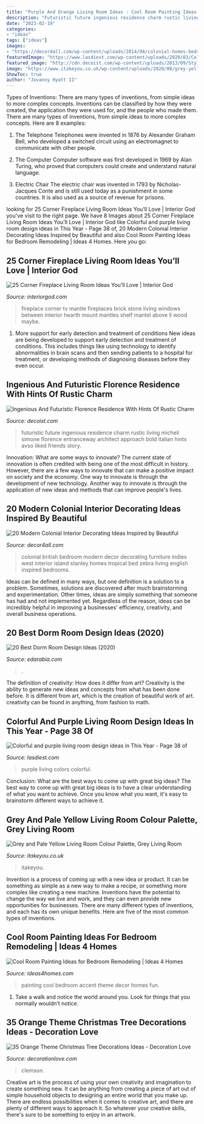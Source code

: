 ```yaml
---
title: "Purple And Orange Living Room Ideas : Cool Room Painting Ideas For Bedroom Remodeling"
description: "Futuristic future ingenious residence charm rustic living micheli simone florence entranceway architect approach bold italian hints avso liked friends story"
date: "2023-02-19"
categories:
- "ideas"
tags: ["ideas"]
images:
- "https://decor4all.com/wp-content/uploads/2014/08/colonial-homes-bedroom-decorating-ideas-8.jpg"
featuredImage: "https://www.lasdiest.com/wp-content/uploads/2020/03/Colorful-and-purple-living-room-design-ideas-in-This-Year-17.jpg"
featured_image: "http://cdn.decoist.com/wp-content/uploads/2013/09/Stylish-entranceway-leading-into-the-living-room.jpg"
image: "https://www.itakeyou.co.uk/wp-content/uploads/2020/08/grey-yellow-570x1087.jpg"
ShowToc: true
author: "Jovanny Hyatt II"
---
```



Types of Inventions: There are many types of inventions, from simple ideas to more complex concepts.
Inventions can be classified by how they were created, the application they were used for, and the people who made them. There are many types of inventions, from simple ideas to more complex concepts. Here are 8 examples:
1. The Telephone 
Telephones were invented in 1876 by Alexander Graham Bell, who developed a switched circuit using an electromagnet to communicate with other people.

2. The Computer 
Computer software was first developed in 1969 by Alan Turing, who proved that computers could create and understand natural language.

3. Electric Chair 
The electric chair was invented in 1793 by Nicholas-Jacques Conte and is still used today as a punishment in some countries. It is also used as a source of revenue for prisons. 

	

		
looking for 25 Corner Fireplace Living Room Ideas You’ll Love | Interior God you've visit to the right page. We have 8 Images about 25 Corner Fireplace Living Room Ideas You’ll Love | Interior God like Colorful and purple living room design ideas in This Year - Page 38 of, 20 Modern Colonial Interior Decorating Ideas Inspired by Beautiful and also Cool Room Painting Ideas for Bedroom Remodeling | Ideas 4 Homes. Here you go:
		
    
## 25 Corner Fireplace Living Room Ideas You’ll Love | Interior God

<img loading=lazy src="http://interiorgod.com/wp-content/uploads/2016/11/fireplace-between-two-windows.jpg" onerror="this.onerror=null;this.src='https://tse4.mm.bing.net/th?id=OIP.oDj7xlRK9G0A2CPmryPShQHaLH&amp;pid=15.1';" alt="25 Corner Fireplace Living Room Ideas You’ll Love | Interior God">

_Source: interiorgod.com_

>fireplace corner tv mantle fireplaces brick stone living windows between interior hearth mount mantles shelf mantel above ll wood maybe. 

	

1) More support for early detection and treatment of conditions
New ideas are being developed to support early detection and treatment of conditions. This includes things like using technology to identify abnormalities in brain scans and then sending patients to a hospital for treatment, or developing methods of diagnosing diseases before they even occur.

    
## Ingenious And Futuristic Florence Residence With Hints Of Rustic Charm

<img loading=lazy src="http://cdn.decoist.com/wp-content/uploads/2013/09/Stylish-entranceway-leading-into-the-living-room.jpg" onerror="this.onerror=null;this.src='https://tse4.mm.bing.net/th?id=OIP.9rDVQZnaJVNjzBdonwaPuQHaLZ&amp;pid=15.1';" alt="Ingenious And Futuristic Florence Residence With Hints Of Rustic Charm">

_Source: decoist.com_

>futuristic future ingenious residence charm rustic living micheli simone florence entranceway architect approach bold italian hints avso liked friends story. 

	

Innovation: What are some ways to innovate?
The current state of innovation is often credited with being one of the most difficult in history. However, there are a few ways to innovate that can make a positive impact on society and the economy. One way to innovate is through the development of new technology. Another way to innovate is through the application of new ideas and methods that can improve people's lives.

    
## 20 Modern Colonial Interior Decorating Ideas Inspired By Beautiful

<img loading=lazy src="https://decor4all.com/wp-content/uploads/2014/08/colonial-homes-bedroom-decorating-ideas-8.jpg" onerror="this.onerror=null;this.src='https://tse1.mm.bing.net/th?id=OIP.xBUUIpX4CTNGRqWaVwIIBgHaJ3&amp;pid=15.1';" alt="20 Modern Colonial Interior Decorating Ideas Inspired by Beautiful">

_Source: decor4all.com_

>colonial british bedroom modern decor decorating furniture indies west interior island stanley homes tropical bed zebra living english inspired bedrooms. 

	

Ideas can be defined in many ways, but one definition is a solution to a problem. Sometimes, solutions are discovered after much brainstorming and experimentation. Other times, ideas are simply something that someone has had and not implemented yet. Regardless of the reason, ideas can be incredibly helpful in improving a businesses' efficiency, creativity, and overall business operations.

    
## 20 Best Dorm Room Design Ideas (2020)

<img loading=lazy src="https://www.edarabia.com/wp-content/uploads/2019/08/20-best-dorm-room-design-ideas-1.jpg" onerror="this.onerror=null;this.src='https://tse2.mm.bing.net/th?id=OIP.MhraWULWgkhm8oPVM3GW4AHaHa&amp;pid=15.1';" alt="20 Best Dorm Room Design Ideas (2020)">

_Source: edarabia.com_

>. 

	

The definition of creativity: How does it differ from art?
Creativity is the ability to generate new ideas and concepts from what has been done before. It is different from art, which is the creation of beautiful work of art. creativity can be found in anything, from fashion to math.

    
## Colorful And Purple Living Room Design Ideas In This Year - Page 38 Of

<img loading=lazy src="https://www.lasdiest.com/wp-content/uploads/2020/03/Colorful-and-purple-living-room-design-ideas-in-This-Year-17.jpg" onerror="this.onerror=null;this.src='https://tse4.mm.bing.net/th?id=OIP.IKA6V1SQmhrimF2Qt1nckAHaLH&amp;pid=15.1';" alt="Colorful and purple living room design ideas in This Year - Page 38 of">

_Source: lasdiest.com_

>purple living colors colorful. 

	

Conclusion: What are the best ways to come up with great big ideas?
The best way to come up with great big ideas is to have a clear understanding of what you want to achieve. Once you know what you want, it's easy to brainstorm different ways to achieve it.

    
## Grey And Pale Yellow Living Room Colour Palette, Grey Living Room

<img loading=lazy src="https://www.itakeyou.co.uk/wp-content/uploads/2020/08/grey-yellow-570x1087.jpg" onerror="this.onerror=null;this.src='https://tse3.mm.bing.net/th?id=OIP.5C68EEDEgRs2rUwhn52CQwHaOH&amp;pid=15.1';" alt="Grey and Pale Yellow Living Room Colour Palette, Grey Living Room">

_Source: itakeyou.co.uk_

>itakeyou. 

	

Invention is a process of coming up with a new idea or product. It can be something as simple as a new way to make a recipe, or something more complex like creating a new machine. Inventions have the potential to change the way we live and work, and they can even provide new opportunities for businesses. There are many different types of inventions, and each has its own unique benefits. Here are five of the most common types of inventions.

    
## Cool Room Painting Ideas For Bedroom Remodeling | Ideas 4 Homes

<img loading=lazy src="http://www.ideas4homes.com/wp-content/uploads/2015/12/Alluring-White-Flower-Accent-Picture-Decor-in-Cool-Room-Painting-Ideas-with-Cute-WallSelve.jpg" onerror="this.onerror=null;this.src='https://tse4.mm.bing.net/th?id=OIP.LKGa0QfEquPrAlwizkEnbAHaFj&amp;pid=15.1';" alt="Cool Room Painting Ideas for Bedroom Remodeling | Ideas 4 Homes">

_Source: ideas4homes.com_

>painting cool bedroom accent theme decor homes fun. 

	

1. Take a walk and notice the world around you. Look for things that you normally wouldn’t notice.

    
## 35 Orange Theme Christmas Tree Decorations Ideas - Decoration Love

<img loading=lazy src="https://www.decorationlove.com/wp-content/uploads/2016/10/Orange-Christmas-Tree-Nice-Design.jpg" onerror="this.onerror=null;this.src='https://tse1.mm.bing.net/th?id=OIP.OyGXPIssPc_Es6iLsUVMWQHaOt&amp;pid=15.1';" alt="35 Orange Theme Christmas Tree Decorations Ideas - Decoration Love">

_Source: decorationlove.com_

>clemson. 

	

Creative art is the process of using your own creativity and imagination to create something new. It can be anything from creating a piece of art out of simple household objects to designing an entire world that you make up. There are endless possibilities when it comes to creative art, and there are plenty of different ways to approach it. So whatever your creative skills, there's sure to be something to enjoy in an artwork.

